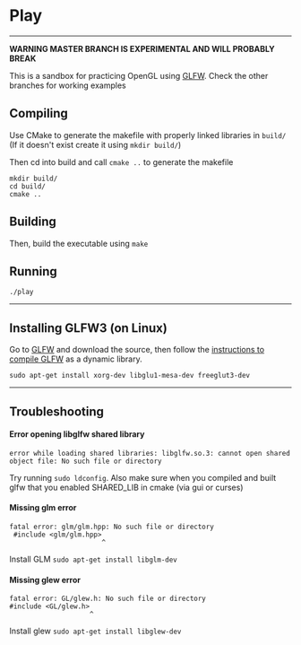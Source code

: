 # Play
---

**WARNING MASTER BRANCH IS EXPERIMENTAL AND WILL PROBABLY BREAK**

This is a sandbox for practicing OpenGL using [GLFW](http://www.glfw.org).
Check the other branches for working examples

## Compiling

Use CMake to generate the makefile with properly linked libraries in `build/` (If it doesn't exist create it using `mkdir build/`)

Then cd into build and call `cmake ..` to generate the makefile

    mkdir build/
    cd build/
    cmake ..

## Building
Then, build the executable using `make`


## Running
    ./play

---
## Installing GLFW3 (on Linux)

Go to [GLFW](http://www.glfw.org) and download the source, then follow the [instructions to compile GLFW](http://www.glfw.org/docs/latest/compile.html) as a dynamic library.

    sudo apt-get install xorg-dev libglu1-mesa-dev freeglut3-dev 

---
## Troubleshooting

#### Error opening libglfw shared library

    error while loading shared libraries: libglfw.so.3: cannot open shared object file: No such file or directory

Try running `sudo ldconfig`. Also make sure when you compiled and built glfw that you enabled SHARED_LIB in cmake (via gui or curses)

#### Missing glm error

    fatal error: glm/glm.hpp: No such file or directory
     #include <glm/glm.hpp>
                           ^
Install GLM `sudo apt-get install libglm-dev`

#### Missing glew error

    fatal error: GL/glew.h: No such file or directory
    #include <GL/glew.h>
                        ^

Install glew `sudo apt-get install libglew-dev`